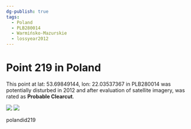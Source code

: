 ```yaml
---
dg-publish: true
tags:
  - Poland
  - PLB280014
  - Warmińsko-Mazurskie
  - lossyear2012
---
```


# Point 219 in Poland

This point at lat: 53.69849144, lon: 22.03537367 in PLB280014 was potentially disturbed in 2012 and after evaluation of satellite imagery, was rated as **Probable Clearcut**.

<div class='juxtapose' data-showcredits='false'>
<img src='https://baserow-backend-production20240528124524339000000001.s3.amazonaws.com/user_files/dolMtmzgAFLzQazVDwvsEaRHudBx7eSL_882503a8a4d75ef1ed0c452eacfba0162e8cb6cff5a5283fed8c48a3e40e3b09.png' data-label='March 2011' />
<img src='https://baserow-backend-production20240528124524339000000001.s3.amazonaws.com/user_files/a6UGl1S1KlE9RJBfLaeXAXrI39tKmNMg_b7c0c62f774107eb986da71a53e5a6020094af021415d52f643b9d7783299db6.png' data-label='April 2019' />
</div>

polandid219
